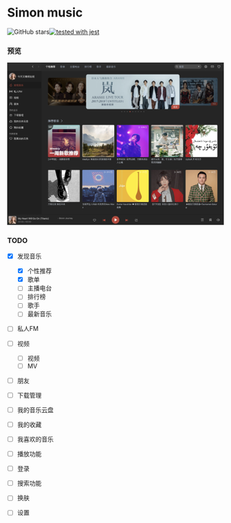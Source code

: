 # Simon music

![GitHub stars](https://img.shields.io/github/stars/Simon-bin/Simon-music)[![tested with jest](https://img.shields.io/badge/tested_with-jest-99424f.svg)](https://github.com/facebook/jest)

### 预览

![image-20200412202128781](./screenshot/image-20200412202128781.png)

### TODO

- [x] 发现音乐
  - [x] 个性推荐
  - [x] 歌单
  - [ ] 主播电台
  - [ ] 排行榜
  - [ ] 歌手
  - [ ] 最新音乐
- [ ] 私人FM
- [ ] 视频
  - [ ] 视频
  - [ ] MV
- [ ] 朋友
- [ ] 下载管理
- [ ] 我的音乐云盘
- [ ] 我的收藏
- [ ] 我喜欢的音乐
- [ ] 播放功能
- [ ] 登录
- [ ] 搜索功能
- [ ] 换肤
- [ ] 设置


